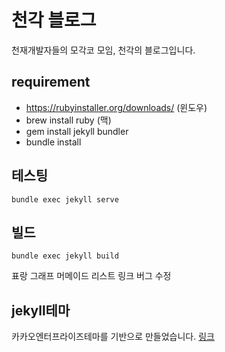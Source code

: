 # 천각 블로그
천재개발자들의 모각코 모임, 천각의 블로그입니다. 

## requirement 
 - https://rubyinstaller.org/downloads/ (윈도우)
 - brew install ruby (맥)
 - gem install jekyll bundler
 - bundle install 

## 테스팅
```
bundle exec jekyll serve
```
## 빌드 
```
bundle exec jekyll build
```  

표랑 그래프 머메이드
리스트 링크 버그 수정

## jekyll테마 
카카오엔터프라이즈테마를 기반으로 만들었습니다. 
[링크](https://github.com/kakaoenterprise/kakaoenterprise.github.io) 
